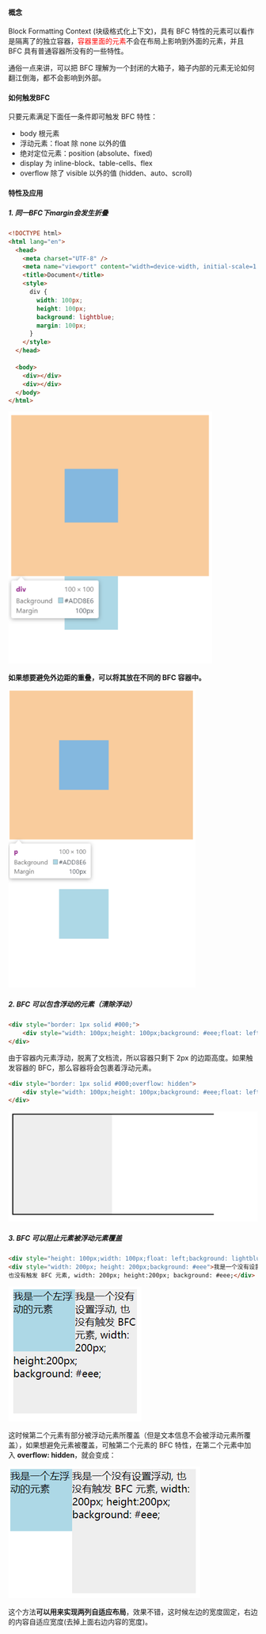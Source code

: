 #### 概念

Block Formatting Context (块级格式化上下文)，具有 BFC 特性的元素可以看作是隔离了的独立容器，<font color='red'>容器里面的元素</font>不会在布局上影响到外面的元素，并且 BFC 具有普通容器所没有的一些特性。 

通俗一点来讲，可以把 BFC 理解为一个封闭的大箱子，箱子内部的元素无论如何翻江倒海，都不会影响到外部。 


#### 如何触发BFC

只要元素满足下面任一条件即可触发 BFC 特性：

- body 根元素
- 浮动元素：float 除 none 以外的值
- 绝对定位元素：position (absolute、fixed)
- display 为 inline-block、table-cells、flex
- overflow 除了 visible 以外的值 (hidden、auto、scroll)



#### 特性及应用

##### 1. 同一BFC下margin会发生折叠

```html
<!DOCTYPE html>
<html lang="en">
  <head>
    <meta charset="UTF-8" />
    <meta name="viewport" content="width=device-width, initial-scale=1.0" />
    <title>Document</title>
    <style>
      div {
        width: 100px;
        height: 100px;
        background: lightblue;
        margin: 100px;
      }
    </style>
  </head>

  <body>
    <div></div>
    <div></div>
  </body>
</html>
```

<img src="img/bfc1.png" alt="image-20200706222810794" style="zoom: 80%;" />

 **如果想要避免外边距的重叠，可以将其放在不同的 BFC 容器中。** 

<img src="img/bfc2.png" alt="image-20200706223110986" style="zoom:80%;" />

#####  2. BFC 可以包含浮动的元素（清除浮动）

```html
<div style="border: 1px solid #000;">
    <div style="width: 100px;height: 100px;background: #eee;float: left;"></div>
</div>
```

由于容器内元素浮动，脱离了文档流，所以容器只剩下 2px 的边距高度。如果触发容器的 BFC，那么容器将会包裹着浮动元素。 

```html
<div style="border: 1px solid #000;overflow: hidden">
    <div style="width: 100px;height: 100px;background: #eee;float: left;"></div>
</div>
```

![image-20200706223745890](img/bfc3.png)

#####  3. BFC 可以阻止元素被浮动元素覆盖 

```html
<div style="height: 100px;width: 100px;float: left;background: lightblue">我是一个左浮动的元素</div>
<div style="width: 200px; height: 200px;background: #eee">我是一个没有设置浮动, 
也没有触发 BFC 元素, width: 200px; height:200px; background: #eee;</div>
```

![image-20200706224147932](img/bfc4.png)

这时候第二个元素有部分被浮动元素所覆盖（但是文本信息不会被浮动元素所覆盖），如果想避免元素被覆盖，可触第二个元素的 BFC 特性，在第二个元素中加入 **overflow: hidden**，就会变成：

![image-20200706224541567](img/bfc5.png)

这个方法**可以用来实现两列自适应布局**，效果不错，这时候左边的宽度固定，右边的内容自适应宽度(去掉上面右边内容的宽度)。
